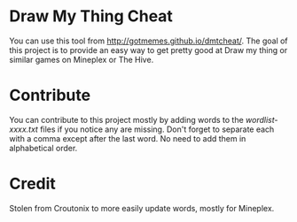 # Draw My Thing Cheat
You can use this tool from http://gotmemes.github.io/dmtcheat/. The goal of this project is to provide an easy way to get pretty good at Draw my thing or similar games on Mineplex or The Hive.

# Contribute
You can contribute to this project mostly by adding words to the _wordlist-xxxx.txt_ files if you notice any are missing. Don't forget to separate each with a comma except after the last word. No need to add them in alphabetical order.

# Credit
Stolen from Croutonix to more easily update words, mostly for Mineplex. 
